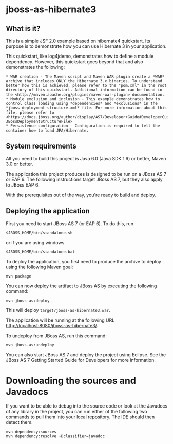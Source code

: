 jboss-as-hibernate3
========================

What is it?
-----------

This is a simple JSF 2.0 example based on hibernate4 quickstart. Its purpose is to demonstrate how you can use Hibernate 3 in your application.

This quickstart, like log4jdemo, demonstrates how to define a module dependency. However, this quickstart goes beyond that and also demonstrates the following:
 
 	* WAR creation - The Maven script and Maven WAR plugin create a *WAR* archive that includes ONLY the Hibernate 3.x binaries. To understand better how this is achieved, please refer to the "pom.xml" in the root directory of this quickstart. Additional information can be found in the <http://maven.apache.org/plugins/maven-war-plugin> documentation.
    * Module exclusion and inclusion - This example demonstrates how to control class loading using *dependencies* and *exclusions* in the *jboss-deployment-structure.xml* file. For more information about this file, please refer to <https://docs.jboss.org/author/display/AS7/Developer+Guide#DeveloperGuide-JBossDeploymentStructureFile>
    * Persistence configuration - Configuration is required to tell the container how to load JPA/Hibernate.

  
System requirements
-------------------

All you need to build this project is Java 6.0 (Java SDK 1.6) or better, Maven
3.0 or better.

The application this project produces is designed to be run on a JBoss AS 7 or EAP 6.
The following instructions target JBoss AS 7, but they also apply to JBoss EAP 6.

With the prerequisites out of the way, you're ready to build and deploy.

Deploying the application
-------------------------

First you need to start JBoss AS 7 (or EAP 6). To do this, run

    $JBOSS_HOME/bin/standalone.sh

or if you are using windows

    $JBOSS_HOME/bin/standalone.bat

To deploy the application, you first need to produce the archive to deploy using
the following Maven goal:

    mvn package

You can now deploy the artifact to JBoss AS by executing the following command:

    mvn jboss-as:deploy

This will deploy `target/jboss-as-hibernate3.war`.

The application will be running at the following URL <http://localhost:8080/jboss-as-hibernate3/>.

To undeploy from JBoss AS, run this command:

    mvn jboss-as:undeploy

You can also start JBoss AS 7 and deploy the project using Eclipse. See the JBoss AS 7
Getting Started Guide for Developers for more information.

Downloading the sources and Javadocs
====================================

If you want to be able to debug into the source code or look at the Javadocs
of any library in the project, you can run either of the following two
commands to pull them into your local repository. The IDE should then detect
them.

    mvn dependency:sources
    mvn dependency:resolve -Dclassifier=javadoc